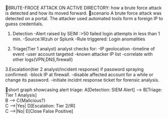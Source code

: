 📖BRUTE-FROCE ATTACK ON ACTIVE DIRECTORY: how a brute force attack is detected and how its moved forward.
🤖scenario
  A brute force attack was detected on a portal. The attacker used automated tools form a foreign IP to guess credentials.
1. Detection
   -Alert raised by SEIM :>50 failed login attempts in less than 1 min.
   -Source:Wzuh or Splunk
   -Rule triggered: Login anomalities
   
3. Triage(Tier 1 analyst)
   analyst checks for:
   -IP geolocation
   -timeline of event
   -user account targeted
   -known attacker IP list
   -correlate with other logs(VPN,DNS,firewall)
   
3.Escalation(tier 2 analyst/incident response)
  if password spraying confirmed:
    -block IP at firewall.
    -disable affected account for a while or change its password.
    -initiate incidnt response ticket for forensic analysis.
    
📖short graph showcasing alert triage:
  A[Detection: SIEM Alert] --> B[Triage: Tier 1 Analysis]  
  B --> C{Malicious?}  
  C -->|Yes| D[Escalation: Tier 2/IR]  
  C -->|No| E[Close False Positive]  
